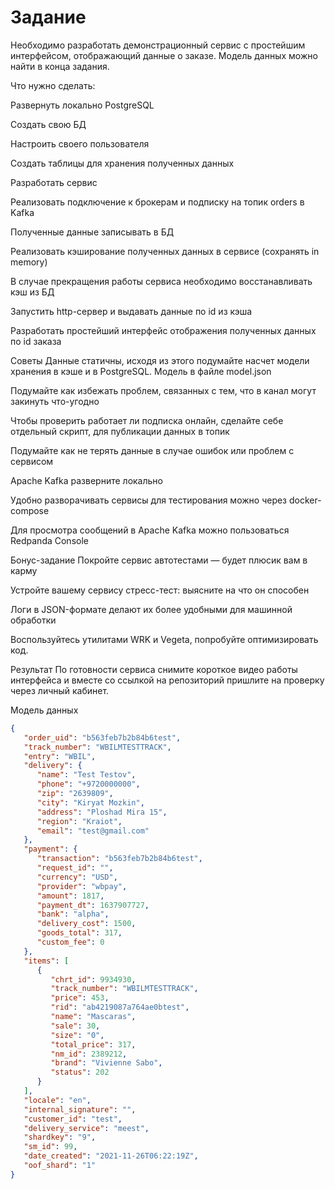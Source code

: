 # Задание
Необходимо разработать демонстрационный сервис с простейшим интерфейсом, отображающий данные о заказе. Модель данных можно найти в конца задания.

Что нужно сделать:

Развернуть локально PostgreSQL

Создать свою БД

Настроить своего пользователя

Создать таблицы для хранения полученных данных

Разработать сервис

Реализовать подключение к брокерам и подписку на топик orders в Kafka

Полученные данные записывать в БД

Реализовать кэширование полученных данных в сервисе (сохранять in memory)

В случае прекращения работы сервиса необходимо восстанавливать кэш из БД

Запустить http-сервер и выдавать данные по id из кэша

Разработать простейший интерфейс отображения полученных данных по id заказа

Советы
Данные статичны, исходя из этого подумайте насчет модели хранения в кэше и в PostgreSQL. Модель в файле model.json

Подумайте как избежать проблем, связанных с тем, что в канал могут закинуть что-угодно

Чтобы проверить работает ли подписка онлайн, сделайте себе отдельный скрипт, для публикации данных в топик

Подумайте как не терять данные в случае ошибок или проблем с сервисом

Apache Kafka разверните локально

Удобно разворачивать сервисы для тестирования можно через docker-compose

Для просмотра сообщений в Apache Kafka можно пользоваться Redpanda Console

Бонус-задание
Покройте сервис автотестами — будет плюсик вам в карму

Устройте вашему сервису стресс-тест: выясните на что он способен

Логи в JSON-формате делают их более удобными для машинной обработки

Воспользуйтесь утилитами WRK и Vegeta, попробуйте оптимизировать код.

Результат
По готовности сервиса снимите короткое видео работы интерфейса и вместе со ссылкой на репозиторий пришлите на проверку через личный кабинет.

Модель данных
```json
{
   "order_uid": "b563feb7b2b84b6test",
   "track_number": "WBILMTESTTRACK",
   "entry": "WBIL",
   "delivery": {
      "name": "Test Testov",
      "phone": "+9720000000",
      "zip": "2639809",
      "city": "Kiryat Mozkin",
      "address": "Ploshad Mira 15",
      "region": "Kraiot",
      "email": "test@gmail.com"
   },
   "payment": {
      "transaction": "b563feb7b2b84b6test",
      "request_id": "",
      "currency": "USD",
      "provider": "wbpay",
      "amount": 1817,
      "payment_dt": 1637907727,
      "bank": "alpha",
      "delivery_cost": 1500,
      "goods_total": 317,
      "custom_fee": 0
   },
   "items": [
      {
         "chrt_id": 9934930,
         "track_number": "WBILMTESTTRACK",
         "price": 453,
         "rid": "ab4219087a764ae0btest",
         "name": "Mascaras",
         "sale": 30,
         "size": "0",
         "total_price": 317,
         "nm_id": 2389212,
         "brand": "Vivienne Sabo",
         "status": 202
      }
   ],
   "locale": "en",
   "internal_signature": "",
   "customer_id": "test",
   "delivery_service": "meest",
   "shardkey": "9",
   "sm_id": 99,
   "date_created": "2021-11-26T06:22:19Z",
   "oof_shard": "1"
}
```